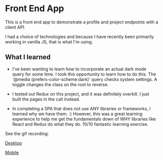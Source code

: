 # Front End App

This is a front end app to demonstrate a profile and project endpoints with a client API. 

I had a choice of technologies and because I have recently been primarily working in vanilla JS, that is what I'm using. 

## What I learned 

- I've been wanting to learn how to incorporate an actual dark mode query for some time. I took this opportunity to learn how to do this. The '@media (prefers-color-scheme:dark)' query checks system settings. A toggle changes the class on the root to reverse. 

- I tested out Redux on this project, and it was definitely overkill. I just built the pages in the call instead. 

- In completing a SPA that does not use ANY libraries or frameworks, I learned why we have them. :) However, this was a great learning experience to help me get the fundamentals down of WHY libraries like React and Redux do what they do. 10/10 fantastic learning exercise. 

See the gif recording:  

[Desktop](https://ruthie.tech/images/desktopProject.gif)  

[Mobile](https://ruthie.tech/images/mobileProject.gif)
